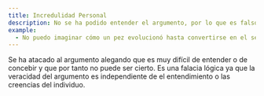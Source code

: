 ```yaml
---
title: Incredulidad Personal
description: No se ha podido entender el argumento, por lo que es falso.
example:
  - No puedo imaginar cómo un pez evolucionó hasta convertirse en el ser humano. Es imposible.
---
```

Se ha atacado al argumento alegando que es muy difícil de entender o de concebir y que por tanto no puede ser cierto. Es una falacia lógica ya que la veracidad del argumento es independiente de el entendimiento o las creencias del individuo.
